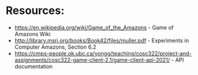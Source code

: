 # Resources:

  - https://en.wikipedia.org/wiki/Game_of_the_Amazons - Game of Amazons Wiki
  - http://library.msri.org/books/Book42/files/muller.pdf - Experiments in Computer Amazons, Section 6.2
  - https://cmps-people.ok.ubc.ca/yongg/teaching/cosc322/project-and-assignments/cosc322-game-client-2.1/game-client-api-2021/ - API documentation
